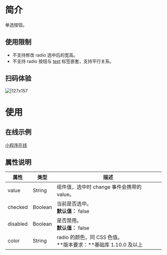 # 简介

单选按钮。

## 使用限制

- 不支持修改 radio 选中后的宽高。
- 不支持 radio 按钮与 [text](https://opendocs.alipay.com/mini/component/text) 标签嵌套，支持平行关系。

## 扫码体验

![|127x157](https://gw.alipayobjects.com/zos/skylark-tools/public/files/4b07417d74a2578ab1d5da6b5965507a.png#align=left&display=inline&height=157&margin=%5Bobject%20Object%5D&originHeight=157&originWidth=127&status=done&style=none&width=127)

# 使用

## 在线示例

[小程序在线](https://opendocs.alipay.com/openbox/mini/opendocs/basic-component?view=preview&defaultPage=pages/radio/index&defaultOpenedFiles=pages/radio/index&theme=light)

## 属性说明

| **属性**    | **类型**    | **描述**                                                        |
|-------------|-------------|-----------------------------------------------------------------|
| value       | String      | 组件值，选中时 change 事件会携带的 value。                     |
| checked     | Boolean     | 当前是否选中。<br />**默认值：** false                          |
| disabled    | Boolean     | 是否禁用。<br />**默认值：** false                              |
| color       | String      | radio 的颜色，同 CSS 色值。<br />**版本要求：**基础库 1.10.0 及以上 |
